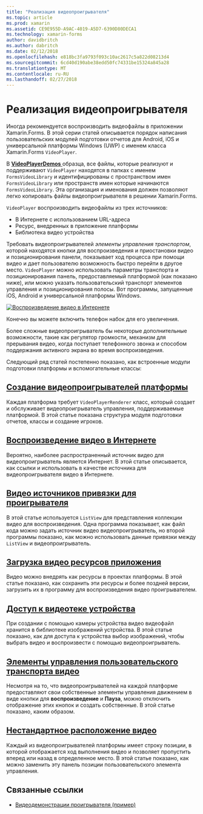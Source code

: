 ```yaml
---
title: "Реализация видеопроигрывателя"
ms.topic: article
ms.prod: xamarin
ms.assetid: CE9E955D-A9AC-4019-A5D7-6390D80DECA1
ms.technology: xamarin-forms
author: davidbritch
ms.author: dabritch
ms.date: 02/12/2018
ms.openlocfilehash: e818bc3fa9793f093c10ac2617c5a822d08213d4
ms.sourcegitcommit: 6cd40d190abe38edd50fc74331be15324a845a28
ms.translationtype: MT
ms.contentlocale: ru-RU
ms.lasthandoff: 02/27/2018
---
```

# <a name="implementing-a-video-player"></a>Реализация видеопроигрывателя

Иногда рекомендуется воспроизводить видеофайлы в приложении Xamarin.Forms. В этой серии статей описывается порядок написания пользовательских модулей подготовки отчетов для Android, iOS и универсальной платформы Windows (UWP) с именем класса Xamarin.Forms `VideoPlayer`.

В [ **VideoPlayerDemos** ](https://developer.xamarin.com/samples/xamarin-forms/customrenderers/VideoPlayerDemos/) образца, все файлы, которые реализуют и поддерживают `VideoPlayer` находятся в папках с именем `FormsVideoLibrary` и идентифицированы с пространством имен `FormsVideoLibrary` или пространств имен которые начинаются `FormsVideoLibrary`. Эта организация и именования должен позволяют легко копировать файлы видеопроигрывателя в решении Xamarin.Forms.

`VideoPlayer` воспроизводить видеофайлы из трех источников:

- В Интернете с использованием URL-адреса
- Ресурс, внедренных в приложение платформы
- Библиотека видео устройства

Требовать видеопроигрывателей *элементы управления транспортом*, которой находятся кнопки для воспроизведения и приостановки видео и позиционирования панели, показывает ход процесса при помощи видео и дает пользователю возможность быстро перейти в другое место. `VideoPlayer` можно использовать параметры транспорта и позиционирования панель, предоставляемый платформой (как показано ниже), или можно указать пользовательский транспорт элементов управления и позиционирования полосы. Вот программы, запущенные iOS, Android и универсальной платформы Windows.

[![Воспроизведение видео в Интернете](web-videos-images/playwebvideo-small.png "воспроизведения видео в Интернете")](web-videos-images/playwebvideo-large.png "воспроизведения видео в Интернете")

Конечно вы можете включить телефон набок для его увеличения.

Более сложные видеопроигрыватель бы некоторые дополнительные возможности, такие как регулятор громкости, механизм для прерывания видео, когда поступает телефонного звонка и способом поддержания активного экрана во время воспроизведения.

Следующий ряд статей постепенно показано, как встроенные модули подготовки платформы и вспомогательные классы:

## <a name="creating-the-platform-video-playersplayer-creationmd"></a>[Создание видеопроигрывателей платформы](player-creation.md)

Каждая платформа требует `VideoPlayerRenderer` класс, который создает и обслуживает видеопроигрыватель управления, поддерживаемые платформой. В этой статье показана структура модуля подготовки отчетов, классы и создание игроков.

## <a name="playing-a-web-videoweb-videosmd"></a>[Воспроизведение видео в Интернете](web-videos.md)

Вероятно, наиболее распространенный источник видео для видеопроигрыватель является Интернет. В этой статье описывается, как ссылки и использовать в качестве источника для видеопроигрывателя видео в Интернете.

## <a name="binding-video-sources-to-the-playersource-bindingsmd"></a>[Видео источников привязки для проигрывателя](source-bindings.md)

В этой статье используется `ListView` для представления коллекции видео для воспроизведения. Одна программа показывает, как файл кода можно задать источник видео видеопроигрыватель, но второй программы показано, как можно использовать данные привязки между `ListView` и видеопроигрыватель.

## <a name="loading-application-resource-videosloading-resourcesmd"></a>[Загрузка видео ресурсов приложения](loading-resources.md)

Видео можно внедрять как ресурсы в проектах платформы. В этой статье показано, как сохранить эти ресурсы и более поздней версии, загрузить их в программу для воспроизведения видео проигрывателем.

## <a name="accessing-the-devices-video-libraryaccessing-librarymd"></a>[Доступ к видеотеке устройства](accessing-library.md)

При создании с помощью камеры устройства видео видеофайл хранится в библиотеке изображений устройства. В этой статье показано, как для доступа к устройства выбор изображений, чтобы выбрать видео и воспроизвести с помощью видеопроигрыватель.

## <a name="custom-video-transport-controlscustom-transportmd"></a>[Элементы управления пользовательского транспорта видео](custom-transport.md)

Несмотря на то, что видеопроигрывателей на каждой платформе предоставляют свои собственные элементы управления движением в виде кнопки для **воспроизведение** и **Пауза**, можно отключить отображение этих кнопок и создать собственные. В этой статье показано, каким образом.

## <a name="custom-video-positioningcustom-positioningmd"></a>[Нестандартное расположение видео](custom-positioning.md)

Каждый из видеопроигрывателей платформы имеет строку позиции, в которой отображается ход выполнения видео и позволяет пропустить вперед или назад в определенное место. В этой статье показано, как можно заменить эту панель позиции пользовательского элемента управления.





## <a name="related-links"></a>Связанные ссылки

- [Видеодемонстрации проигрывателя (пример)](https://developer.xamarin.com/samples/xamarin-forms/customrenderers/VideoPlayerDemos/)
